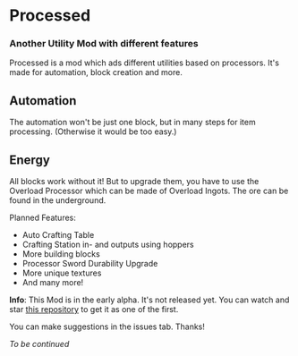 # Processed
### Another Utility Mod with different features

Processed is a mod which ads different utilities based on processors. It's made for automation, block creation and more. 

## Automation
The automation won't be just one block, but in many steps for item processing. (Otherwise it would be too easy.)

## Energy
All blocks work without it! But to upgrade them, you have to use the Overload Processor which can be made of Overload Ingots. The ore can be found in the underground.

Planned Features:
- Auto Crafting Table
- Crafting Station in- and outputs using hoppers
- More building blocks
- Processor Sword Durability Upgrade
- More unique textures
- And many more!

**Info**: This Mod is in the early alpha. It's not released yet. You can watch and star [this repository](https://github.com/processed/processed) to get it as one of the first.

You can make suggestions in the issues tab. Thanks!

_To be continued_
